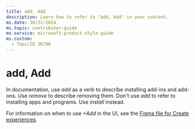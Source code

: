 ```yaml
---
title: add, Add
description: Learn how to refer to "add, Add" in your content.
ms.date: 10/31/2024
ms.topic: contributor-guide
ms.service: microsoft-product-style-guide
ms.custom:
  - TopicID 36790
---
```



# add, Add

In documentation, use *add* as a verb to describe installing add-ins and add-ons. Use *remove* to describe removing them. Don't use *add* to refer to installing apps and programs. Use *install* instead.

For information on when to use *+Add* in the UI, see the [Figma file for Create experiences](https://www.figma.com/file/38IGh52TpfQnuEiZ1WGeth/?node-id=1470%3A3396).

